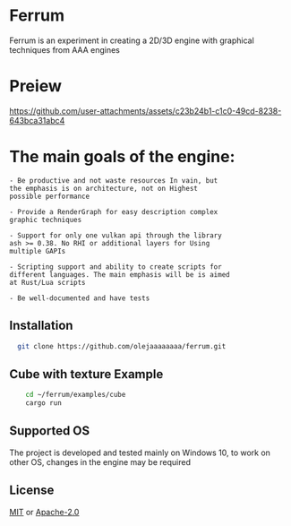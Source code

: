 
# Ferrum

Ferrum is an experiment in creating a 2D/3D engine with graphical techniques from AAA engines

# Preiew

https://github.com/user-attachments/assets/c23b24b1-c1c0-49cd-8238-643bca31abc4

# The main goals of the engine:

    - Be productive and not waste resources In vain, but
    the emphasis is on architecture, not on Highest
    possible performance

    - Provide a RenderGraph for easy description complex
    graphic techniques

    - Support for only one vulkan api through the library
    ash >= 0.38. No RHI or additional layers for Using
    multiple GAPIs

    - Scripting support and ability to create scripts for
    different languages. The main emphasis will be is aimed
    at Rust/Lua scripts

    - Be well-documented and have tests

## Installation

```bash
  git clone https://github.com/olejaaaaaaaa/ferrum.git
```

## Cube with texture Example

```bash
    cd ~/ferrum/examples/cube
    cargo run
```

## Supported OS

The project is developed and tested mainly on Windows 10, to work on other OS, changes in the engine may be required

## License

[MIT](https://choosealicense.com/licenses/mit/) or [Apache-2.0](https://choosealicense.com/licenses/apache-2.0/)


